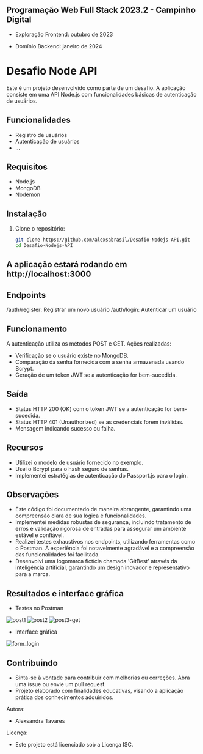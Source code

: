## Programação Web Full Stack 2023.2 - Campinho Digital

- Exploração Frontend: outubro de 2023

- Domínio Backend: janeiro de 2024

# Desafio Node API

Este é um projeto desenvolvido como parte de um desafio. A aplicação consiste em uma API Node.js com funcionalidades básicas de autenticação de usuários.

## Funcionalidades

- Registro de usuários
- Autenticação de usuários
- ...

## Requisitos

- Node.js
- MongoDB
- Nodemon

## Instalação

1. Clone o repositório:

   ```bash
   git clone https://github.com/alexsabrasil/Desafio-Nodejs-API.git
   cd Desafio-Nodejs-API

## A aplicação estará rodando em http://localhost:3000

## Endpoints

/auth/register: Registrar um novo usuário
/auth/login: Autenticar um usuário

## Funcionamento

A autenticação utiliza os métodos POST e GET. Ações realizadas:

- Verificação se o usuário existe no MongoDB.
- Comparação da senha fornecida com a senha armazenada usando Bcrypt.
- Geração de um token JWT se a autenticação for bem-sucedida.

## Saída

- Status HTTP 200 (OK) com o token JWT se a autenticação for bem-sucedida.
- Status HTTP 401 (Unauthorized) se as credenciais forem inválidas.
- Mensagem indicando sucesso ou falha.

## Recursos

- Utilizei o modelo de usuário fornecido no exemplo.
- Usei o Bcrypt para o hash seguro de senhas.
- Implementei estratégias de autenticação do Passport.js para o login.


## Observações

- Este código foi documentado de maneira abrangente, garantindo uma compreensão clara de sua lógica e funcionalidades.
- Implementei medidas robustas de segurança, incluindo tratamento de erros e validação rigorosa de entradas para assegurar um ambiente estável e confiável.
- Realizei testes exhaustivos nos endpoints, utilizando ferramentas como o Postman. A experiência foi notavelmente agradável e a compreensão das funcionalidades foi facilitada.
- Desenvolvi uma logomarca fictícia chamada 'GitBest' através da inteligência artificial, garantindo um design inovador e representativo para a marca.

## Resultados e interface gráfica

- Testes no Postman

![post1](https://github.com/alexsabrasil/Desafio-Nodejs-API/assets/113733583/3755c72f-3b39-430d-aaa3-dc25952965ee)
![post2](https://github.com/alexsabrasil/Desafio-Nodejs-API/assets/113733583/af5dcb8a-6011-4665-8897-5e1293a5c666)
![post3-get](https://github.com/alexsabrasil/Desafio-Nodejs-API/assets/113733583/8a39533c-a576-4193-baad-65342f22946b)

- Interface gráfica

![form_login](https://github.com/alexsabrasil/Desafio-Nodejs-API/assets/113733583/ae8fda67-3972-4de3-be51-a5c55d4cd520)


## Contribuindo

- Sinta-se à vontade para contribuir com melhorias ou correções. Abra uma issue ou envie um pull request.
- Projeto elaborado com finalidades educativas, visando a aplicação prática dos conhecimentos adquiridos.

Autora: 
- Alexsandra Tavares

Licença: 
- Este projeto está licenciado sob a Licença ISC.
